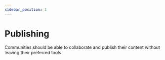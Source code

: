 ```yaml
---
sidebar_position: 1
---
```


# Publishing

Communities should be able to collaborate and publish their content without leaving their preferred tools.
